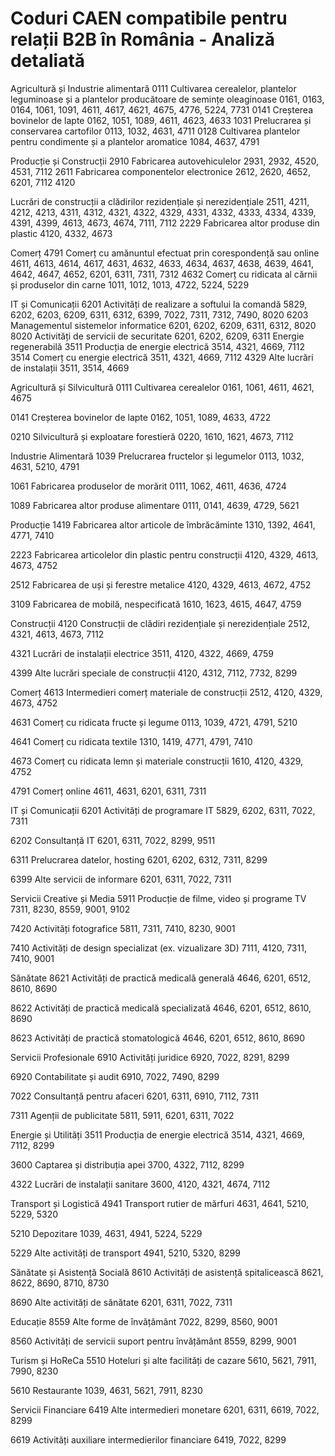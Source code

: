 # Coduri CAEN compatibile pentru relații B2B în România - Analiză detaliată


Agricultură și Industrie alimentară
0111 Cultivarea cerealelor,
plantelor leguminoase și
a plantelor producătoare de
semințe oleaginoase
0161, 0163, 0164, 1061, 1091, 4611, 4617,
4621, 4675, 4776, 5224, 7731
0141 Creșterea bovinelor de lapte 0162, 1051, 1089, 4611, 4623, 4633
1031 Prelucrarea și conservarea
cartofilor
0113, 1032, 4631, 4711
0128 Cultivarea plantelor pentru
condimente și a plantelor
aromatice
1084, 4637, 4791

Producție și Construcții
2910 Fabricarea autovehiculelor 2931, 2932, 4520, 4531, 7112
2611 Fabricarea componentelor
electronice
2612, 2620, 4652, 6201, 7112
4120 

Lucrări de construcții a
clădirilor rezidențiale și
nerezidențiale
2511, 4211, 4212, 4213, 4311, 4312, 4321,
4322, 4329, 4331, 4332, 4333, 4334, 4339,
4391, 4399, 4613, 4673, 4674, 7111, 7112
2229 Fabricarea altor produse din
plastic
4120, 4332, 4673

Comerț
4791 Comerț cu amănuntul efectuat prin corespondență sau
online
4611, 4613, 4614, 4617, 4631, 4632, 4633,
4634, 4637, 4638, 4639, 4641, 4642, 4647,
4652, 6201, 6311, 7311, 7312
4632 Comerț cu ridicata al cărnii și
produselor din carne
1011, 1012, 1013, 4722, 5224, 5229

IT și Comunicații
6201 Activități de realizare a softului la comandă 5829, 6202, 6203, 6209, 6311, 6312, 6399, 7022, 7311, 7312, 7490, 8020
6203 Managementul sistemelor informatice 6201, 6202, 6209, 6311, 6312, 8020
8020 Activități de servicii de securitate 6201, 6202, 6209, 6311
Energie regenerabilă
3511 Producția de energie electrică 3514, 4321, 4669, 7112
3514 Comerț cu energie electrică 3511, 4321, 4669, 7112
4329 Alte lucrări de instalații 3511, 3514, 4669





Agricultură și Silvicultură
0111
Cultivarea cerealelor
0161, 1061, 4611, 4621, 4675



0141
Creșterea bovinelor de lapte
0162, 1051, 1089, 4633, 4722



0210
Silvicultură și exploatare forestieră
0220, 1610, 1621, 4673, 7112


Industrie Alimentară
1039
Prelucrarea fructelor și legumelor
0113, 1032, 4631, 5210, 4791



1061
Fabricarea produselor de morărit
0111, 1062, 4611, 4636, 4724



1089
Fabricarea altor produse alimentare
0111, 0141, 4639, 4729, 5621


Producție
1419
Fabricarea altor articole de îmbrăcăminte
1310, 1392, 4641, 4771, 7410



2223
Fabricarea articolelor din plastic pentru construcții
4120, 4329, 4613, 4673, 4752



2512
Fabricarea de uși și ferestre metalice
4120, 4329, 4613, 4672, 4752



3109
Fabricarea de mobilă, nespecificată
1610, 1623, 4615, 4647, 4759


Construcții
4120
Construcții de clădiri rezidențiale și nerezidențiale
2512, 4321, 4613, 4673, 7112



4321
Lucrări de instalații electrice
3511, 4120, 4322, 4669, 4759



4399
Alte lucrări speciale de construcții
4120, 4312, 7112, 7732, 8299


Comerț
4613
Intermedieri comerț materiale de construcții
2512, 4120, 4329, 4673, 4752



4631
Comerț cu ridicata fructe și legume
0113, 1039, 4721, 4791, 5210



4641
Comerț cu ridicata textile
1310, 1419, 4771, 4791, 7410



4673
Comerț cu ridicata lemn și materiale construcții
1610, 4120, 4329, 4752



4791
Comerț online
4611, 4631, 6201, 6311, 7311


IT și Comunicații
6201
Activități de programare IT
5829, 6202, 6311, 7022, 7311



6202
Consultanță IT
6201, 6311, 7022, 8299, 9511



6311
Prelucrarea datelor, hosting
6201, 6202, 6312, 7311, 8299



6399
Alte servicii de informare
6201, 6311, 7022, 7311


Servicii Creative și Media
5911
Producție de filme, video și programe TV
7311, 8230, 8559, 9001, 9102



7420
Activități fotografice
5811, 7311, 7410, 8230, 9001



7410
Activități de design specializat (ex. vizualizare 3D)
7111, 4120, 7311, 7410, 9001


Sănătate
8621
Activități de practică medicală generală
4646, 6201, 6512, 8610, 8690



8622
Activități de practică medicală specializată
4646, 6201, 6512, 8610, 8690



8623
Activități de practică stomatologică
4646, 6201, 6512, 8610, 8690


Servicii Profesionale
6910
Activități juridice
6920, 7022, 8291, 8299



6920
Contabilitate și audit
6910, 7022, 7490, 8299



7022
Consultanță pentru afaceri
6201, 6311, 6910, 7112, 7311



7311
Agenții de publicitate
5811, 5911, 6201, 6311, 7022


Energie și Utilități
3511
Producția de energie electrică
3514, 4321, 4669, 7112, 8299



3600
Captarea și distribuția apei
3700, 4322, 7112, 8299



4322
Lucrări de instalații sanitare
3600, 4120, 4321, 4674, 7112


Transport și Logistică
4941
Transport rutier de mărfuri
4631, 4641, 5210, 5229, 5320



5210
Depozitare
1039, 4631, 4941, 5224, 5229



5229
Alte activități de transport
4941, 5210, 5320, 8299


Sănătate și Asistență Socială
8610
Activități de asistență spitalicească
8621, 8622, 8690, 8710, 8730



8690
Alte activități de sănătate
6201, 6311, 7022, 7311


Educație
8559
Alte forme de învățământ
7022, 8299, 8560, 9001



8560
Activități de servicii suport pentru învățământ
8559, 8299, 9001


Turism și HoReCa
5510
Hoteluri și alte facilități de cazare
5610, 5621, 7911, 7990, 8230



5610
Restaurante
1039, 4631, 5621, 7911, 8230


Servicii Financiare
6419
Alte intermedieri monetare
6201, 6311, 6619, 7022, 8299



6619
Activități auxiliare intermedierilor financiare
6419, 7022, 8299








